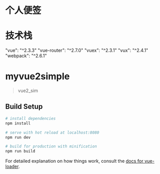
# 个人便签
# 技术栈
"vue": "^2.3.3"
"vue-router": "^2.7.0"
"vuex": "^2.3.1"
"vux": "^2.4.1"
"webpack": "^2.6.1"

# myvue2simple

> vue2_sim

## Build Setup

``` bash
# install dependencies
npm install

# serve with hot reload at localhost:8080
npm run dev

# build for production with minification
npm run build
```

For detailed explanation on how things work, consult the [docs for vue-loader](http://vuejs.github.io/vue-loader).
